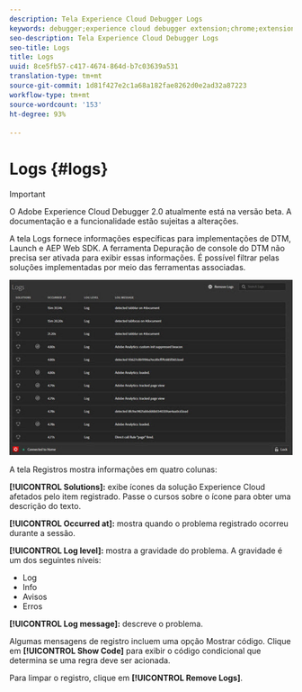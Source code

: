```yaml
---
description: Tela Experience Cloud Debugger Logs
keywords: debugger;experience cloud debugger extension;chrome;extension;logs
seo-description: Tela Experience Cloud Debugger Logs
seo-title: Logs
title: Logs
uuid: 8ce5fb57-c417-4674-864d-b7c03639a531
translation-type: tm+mt
source-git-commit: 1d81f427e2c1a68a182fae8262d0e2ad32a87223
workflow-type: tm+mt
source-wordcount: '153'
ht-degree: 93%

---
```



# Logs {#logs}

>[!IMPORTANT]
>
>O Adobe Experience Cloud Debugger 2.0 atualmente está na versão beta. A documentação e a funcionalidade estão sujeitas a alterações.

A tela Logs fornece informações específicas para implementações de DTM, Launch e AEP Web SDK. A ferramenta Depuração de console do DTM não precisa ser ativada para exibir essas informações. É possível filtrar pelas soluções implementadas por meio das ferramentas associadas.

![](assets/logs.jpg)

A tela Registros mostra informações em quatro colunas:

**[!UICONTROL Solutions]:** exibe ícones da solução Experience Cloud afetados pelo item registrado. Passe o cursos sobre o ícone para obter uma descrição do texto.

**[!UICONTROL Occurred at]:** mostra quando o problema registrado ocorreu durante a sessão.

**[!UICONTROL Log level]:** mostra a gravidade do problema. A gravidade é um dos seguintes níveis:

* Log
* Info
* Avisos
* Erros

**[!UICONTROL Log message]:** descreve o problema.

Algumas mensagens de registro incluem uma opção Mostrar código. Clique em **[!UICONTROL Show Code]** para exibir o código condicional que determina se uma regra deve ser acionada.

Para limpar o registro, clique em **[!UICONTROL Remove Logs]**.
